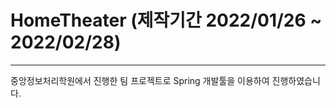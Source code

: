 # HomeTheater (제작기간 2022/01/26 ~ 2022/02/28)
----------
중앙정보처리학원에서 진행한 팀 프로젝트로 Spring 개발툴을 이용하여 진행하였습니다.


